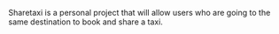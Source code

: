 Sharetaxi is a personal project that will allow users who are going to the same destination to book and share a taxi.